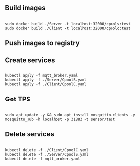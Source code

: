## Build images

```

sudo docker build ./Server -t localhost:32000/cpools:test
sudo docker build ./Client -t localhost:32000/cpoolc:test

```
## Push images to registry

## Create services

```

kubectl apply -f mqtt_broker.yaml 
kubectl apply -f ./Server/CpoolS.yaml
kubectl apply -f ./Client/CpoolC.yaml

```

## Get TPS

```

sudo apt update -y && sudo apt install mosquitto-clients -y
mosquitto_sub -h localhost -p 31883 -t sensor/test

```

## Delete services

```

kubectl delete -f ./Client/CpoolC.yaml
kubectl delete -f ./Server/CpoolS.yaml
kubectl delete -f mqtt_broker.yaml 

```
